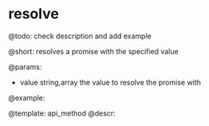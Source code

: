 resolve
=============


@todo:
	check description and add example

@short:
	resolves a promise with the specified value

@params:

- value			string,array		the value to resolve the promise with




@example:

@template:	api_method
@descr:

